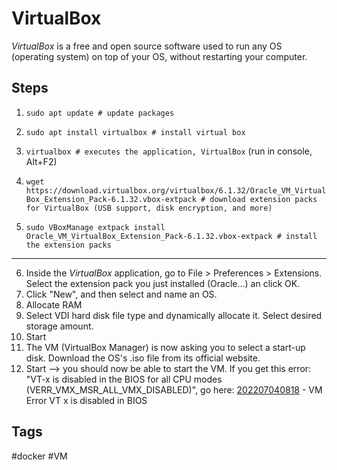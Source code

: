 # VirtualBox

*VirtualBox* is a free and open source software used to run any OS (operating system) on top of your OS, without restarting your computer.  

## Steps
1. `sudo apt update # update packages ` 
2. `sudo apt install virtualbox # install virtual box`
3. `virtualbox # executes the application, VirtualBox` (run in console, Alt+F2)  

4. `wget https://download.virtualbox.org/virtualbox/6.1.32/Oracle_VM_VirtualBox_Extension_Pack-6.1.32.vbox-extpack # download extension packs for VirtualBox (USB support, disk encryption, and more)`   
5. `sudo VBoxManage extpack install Oracle_VM_VirtualBox_Extension_Pack-6.1.32.vbox-extpack # install the extension packs` 
---
6. Inside the *VirtualBox* application, go to File > Preferences > Extensions. Select the extension pack you just installed (Oracle...) an click OK.  
7. Click "New", and then select and name an OS.  
8. Allocate RAM  
9. Select VDI hard disk file type and dynamically allocate it. Select desired storage amount.  
10. Start
11. The VM (VirtualBox Manager) is now asking you to select a start-up disk. Download the OS's .iso file from its official website.  
12. Start --> you should now be able to start the VM. If you get this error: "VT-x is disabled in the BIOS for all CPU modes (VERR_VMX_MSR_ALL_VMX_DISABLED)", go here: [202207040818](../202207040818) - VM Error VT x is disabled in BIOS 

## Tags
#docker #VM
